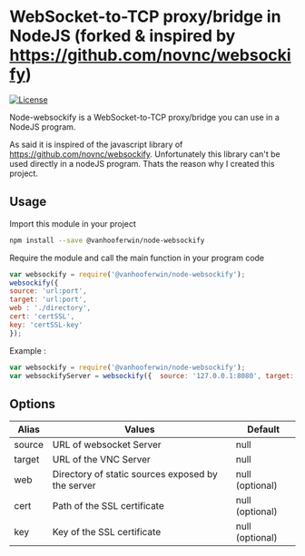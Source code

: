 # WebSocket-to-TCP proxy/bridge in NodeJS (forked & inspired by https://github.com/novnc/websockify)
[![License](https://img.shields.io/badge/license-MIT-green.svg?style=flat)](https://github.com/vanhooferwin/node-websockify/blob/master/LICENSE.md)


Node-websockify is a WebSocket-to-TCP proxy/bridge you can use in a NodeJS program. 

As said it is inspired of the javascript library of https://github.com/novnc/websockify. Unfortunately this library can't be used directly in a nodeJS program. Thats the reason why I created this project.

## Usage ##

Import this module in your project

```bash
npm install --save @vanhooferwin/node-websockify
```

Require the module and call the main function in your program code

```javascript
var websockify = require('@vanhooferwin/node-websockify');
websockify({
source: 'url:port',
target: 'url:port',
web : './directory',
cert: 'certSSL',
key: 'certSSL-key'
});
```

Example :

```javascript
var websockify = require('@vanhooferwin/node-websockify');
var websockifyServer = websockify({  source: '127.0.0.1:8080', target: '192.168.0.100:5900'});
```

## Options ##

| Alias  | Values  | Default  |
|---|---|---|
| source | URL of websocket Server | null |
| target | URL of the VNC Server  | null  |
| web | Directory of static sources exposed by the server | null  (optional) |
| cert | Path of the SSL certificate | null (optional) |
| key | Key of the SSL certificate | null (optional) |

